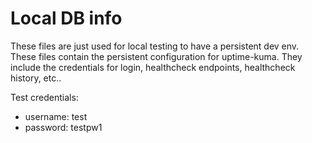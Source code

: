 # Local DB info

These files are just used for local testing to have a persistent dev env. These files contain the persistent configuration for uptime-kuma. They include the credentials for login, healthcheck endpoints, healthcheck history, etc..

Test credentials:

- username: test
- password: testpw1
